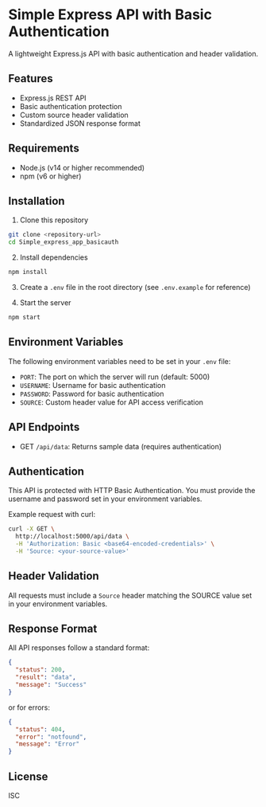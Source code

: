 # Simple Express API with Basic Authentication

A lightweight Express.js API with basic authentication and header validation.

## Features

- Express.js REST API
- Basic authentication protection
- Custom source header validation
- Standardized JSON response format

## Requirements

- Node.js (v14 or higher recommended)
- npm (v6 or higher)

## Installation

1. Clone this repository
```bash
git clone <repository-url>
cd Simple_express_app_basicauth
```

2. Install dependencies
```bash
npm install
```

3. Create a `.env` file in the root directory (see `.env.example` for reference)

4. Start the server
```bash
npm start
```

## Environment Variables

The following environment variables need to be set in your `.env` file:

- `PORT`: The port on which the server will run (default: 5000)
- `USERNAME`: Username for basic authentication
- `PASSWORD`: Password for basic authentication
- `SOURCE`: Custom header value for API access verification

## API Endpoints

- GET `/api/data`: Returns sample data (requires authentication)

## Authentication

This API is protected with HTTP Basic Authentication. You must provide the username and password set in your environment variables.

Example request with curl:
```bash
curl -X GET \
  http://localhost:5000/api/data \
  -H 'Authorization: Basic <base64-encoded-credentials>' \
  -H 'Source: <your-source-value>'
```

## Header Validation

All requests must include a `Source` header matching the SOURCE value set in your environment variables.

## Response Format

All API responses follow a standard format:

```json
{
  "status": 200,
  "result": "data",
  "message": "Success"
}
```

or for errors:

```json
{
  "status": 404,
  "error": "notfound",
  "message": "Error"
}
```

## License

ISC 